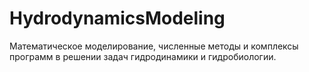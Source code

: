 # HydrodynamicsModeling
Математическое моделирование, численные методы и комплексы программ в решении задач гидродинамики и гидробиологии.
